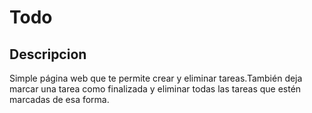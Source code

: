 # Todo

## Descripcion

Simple página web que te permite crear y eliminar tareas.También deja marcar una tarea como finalizada y eliminar todas las tareas que estén marcadas de esa forma.